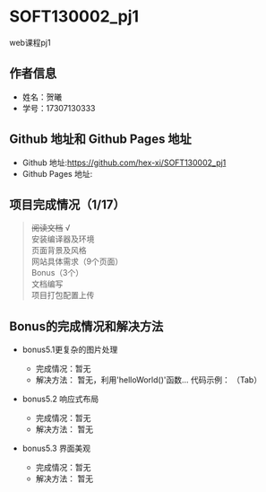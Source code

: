 # SOFT130002_pj1
web课程pj1


## 作者信息 
* 姓名：贺曦 
* 学号：17307130333  

## Github 地址和 Github Pages 地址
* Github 地址:<https://github.com/hex-xi/SOFT130002_pj1>
* Github Pages 地址:

## 项⽬完成情况（1/17）
> ~~阅读文档~~ √  
> 安装编译器及环境  
> 页面背景及风格  
> ⽹站具体需求（9个页面）  
> Bonus（3个）  
> 文档编写  
> 项目打包配置上传  

## Bonus的完成情况和解决⽅法
* bonus5.1更复杂的图⽚处理
    - 完成情况：暂无
    - 解决方法：
暂无，利用'helloWorld()'函数...
代码示例：
  （Tab）

* bonus5.2 响应式布局
    - 完成情况：暂无
    - 解决方法：
暂无

* bonus5.3 界⾯美观
    - 完成情况：暂无
    - 解决方法：
暂无


